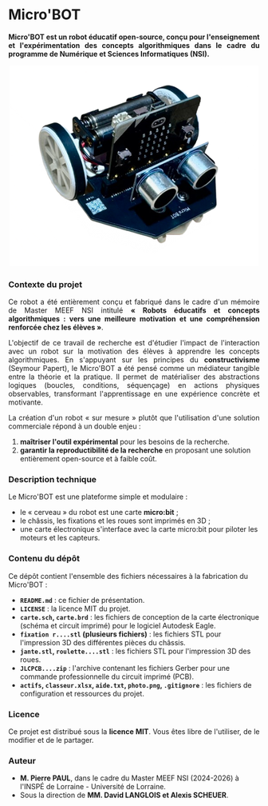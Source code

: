 # Micro'BOT

<p align="justify">
<strong>Micro'BOT est un robot éducatif open-source, conçu pour l'enseignement et l'expérimentation des concepts algorithmiques dans le cadre du programme de Numérique et Sciences Informatiques (NSI).</strong>
</p>

<p align="center">
  <img src="https://github.com/pierr-paul/Micro-BOT/blob/main/photo.png?raw=true" alt="Photo du Micro'BOT" width="500"/>
</p>

### Contexte du projet

<p align="justify">
Ce robot a été entièrement conçu et fabriqué dans le cadre d'un mémoire de Master MEEF NSI intitulé <strong>« Robots éducatifs et concepts algorithmiques : vers une meilleure motivation et une compréhension renforcée chez les élèves »</strong>.
</p>

<p align="justify">
L'objectif de ce travail de recherche est d'étudier l'impact de l'interaction avec un robot sur la motivation des élèves à apprendre les concepts algorithmiques. En s'appuyant sur les principes du <strong>constructivisme</strong> (Seymour Papert), le Micro'BOT a été pensé comme un médiateur tangible entre la théorie et la pratique. Il permet de matérialiser des abstractions logiques (boucles, conditions, séquençage) en actions physiques observables, transformant l'apprentissage en une expérience concrète et motivante.
</p>

<p align="justify">
La création d'un robot « sur mesure » plutôt que l'utilisation d'une solution commerciale répond à un double enjeu :
</p>

1.  **maîtriser l'outil expérimental** pour les besoins de la recherche.
2.  **garantir la reproductibilité de la recherche** en proposant une solution entièrement open-source et à faible coût.

### Description technique

Le Micro'BOT est une plateforme simple et modulaire :
-   le « cerveau » du robot est une carte **micro:bit** ;
-   le châssis, les fixations et les roues sont imprimés en 3D ;
-   une carte électronique s'interface avec la carte micro:bit pour piloter les moteurs et les capteurs.

### Contenu du dépôt

Ce dépôt contient l'ensemble des fichiers nécessaires à la fabrication du Micro'BOT :

*   **`README.md`** : ce fichier de présentation.
*   **`LICENSE`** : la licence MIT du projet.
*   **`carte.sch`, `carte.brd`** : les fichiers de conception de la carte électronique (schéma et circuit imprimé) pour le logiciel Autodesk Eagle.
*   **`fixation r....stl` (plusieurs fichiers)** : les fichiers STL pour l'impression 3D des différentes pièces du châssis.
*   **`jante.stl`, `roulette....stl`** : les fichiers STL pour l'impression 3D des roues.
*   **`JLCPCB....zip`** : l'archive contenant les fichiers Gerber pour une commande professionnelle du circuit imprimé (PCB).
*   **`actifs`, `classeur.xlsx`, `aide.txt`, `photo.png`, `.gitignore`** : les fichiers de configuration et ressources du projet.

### Licence
<p align="justify">
Ce projet est distribué sous la <strong>licence MIT</strong>. Vous êtes libre de l'utiliser, de le modifier et de le partager.
</p>

### Auteur
*   **M. Pierre PAUL**, dans le cadre du Master MEEF NSI (2024-2026) à l'INSPÉ de Lorraine - Université de Lorraine.
*   Sous la direction de **MM. David LANGLOIS et Alexis SCHEUER**.